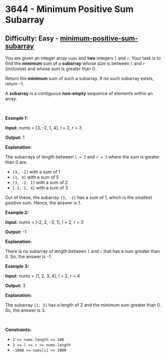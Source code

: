 <h1>3644 - Minimum Positive Sum Subarray </h1><h2>Difficulty: Easy - <a href="https://leetcode.com/problems/minimum-positive-sum-subarray/">minimum-positive-sum-subarray</a></h2><p>You are given an integer array <code>nums</code> and <strong>two</strong> integers <code>l</code> and <code>r</code>. Your task is to find the <strong>minimum</strong> sum of a <strong>subarray</strong> whose size is between <code>l</code> and <code>r</code> (inclusive) and whose sum is greater than 0.</p>

<p>Return the <strong>minimum</strong> sum of such a subarray. If no such subarray exists, return -1.</p>

<p>A <strong>subarray</strong> is a contiguous <b>non-empty</b> sequence of elements within an array.</p>

<p>&nbsp;</p>
<p><strong class="example">Example 1:</strong></p>

<div class="example-block">
<p><strong>Input:</strong> <span class="example-io">nums = [3, -2, 1, 4], l = 2, r = 3</span></p>

<p><strong>Output:</strong> <span class="example-io">1</span></p>

<p><strong>Explanation:</strong></p>

<p>The subarrays of length between <code>l = 2</code> and <code>r = 3</code> where the sum is greater than 0 are:</p>

<ul>
	<li><code>[3, -2]</code> with a sum of 1</li>
	<li><code>[1, 4]</code> with a sum of 5</li>
	<li><code>[3, -2, 1]</code> with a sum of 2</li>
	<li><code>[-2, 1, 4]</code> with a sum of 3</li>
</ul>

<p>Out of these, the subarray <code>[3, -2]</code> has a sum of 1, which is the smallest positive sum. Hence, the answer is 1.</p>
</div>

<p><strong class="example">Example 2:</strong></p>

<div class="example-block">
<p><strong>Input:</strong> <span class="example-io">nums = [-2, 2, -3, 1], l = 2, r = 3</span></p>

<p><strong>Output:</strong> <span class="example-io">-1</span></p>

<p><strong>Explanation:</strong></p>

<p>There is no subarray of length between <code>l</code> and <code>r</code> that has a sum greater than 0. So, the answer is -1.</p>
</div>

<p><strong class="example">Example 3:</strong></p>

<div class="example-block">
<p><strong>Input:</strong> <span class="example-io">nums = [1, 2, 3, 4], l = 2, r = 4</span></p>

<p><strong>Output:</strong> <span class="example-io">3</span></p>

<p><strong>Explanation:</strong></p>

<p>The subarray <code>[1, 2]</code> has a length of 2 and the minimum sum greater than 0. So, the answer is 3.</p>
</div>

<p>&nbsp;</p>
<p><strong>Constraints:</strong></p>

<ul>
	<li><code>1 &lt;= nums.length &lt;= 100</code></li>
	<li><code>1 &lt;= l &lt;= r &lt;= nums.length</code></li>
	<li><code>-1000 &lt;= nums[i] &lt;= 1000</code></li>
</ul>

